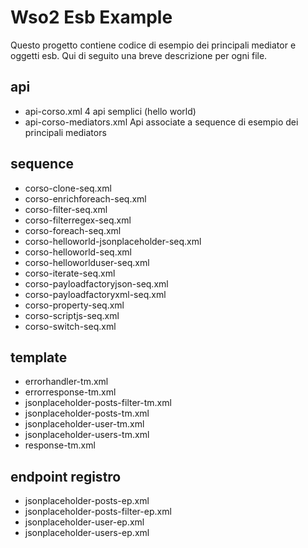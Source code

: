 # Wso2 Esb Example

Questo progetto contiene codice di esempio dei principali mediator e oggetti esb.
Qui di seguito una breve descrizione per ogni file.

## api
- api-corso.xml 4 api semplici (hello world)
- api-corso-mediators.xml Api associate a sequence di esempio dei principali mediators

## sequence
- corso-clone-seq.xml
- corso-enrichforeach-seq.xml
- corso-filter-seq.xml
- corso-filterregex-seq.xml
- corso-foreach-seq.xml
- corso-helloworld-jsonplaceholder-seq.xml
- corso-helloworld-seq.xml
- corso-helloworlduser-seq.xml
- corso-iterate-seq.xml
- corso-payloadfactoryjson-seq.xml
- corso-payloadfactoryxml-seq.xml
- corso-property-seq.xml
- corso-scriptjs-seq.xml
- corso-switch-seq.xml

## template
- errorhandler-tm.xml
- errorresponse-tm.xml
- jsonplaceholder-posts-filter-tm.xml
- jsonplaceholder-posts-tm.xml
- jsonplaceholder-user-tm.xml
- jsonplaceholder-users-tm.xml
- response-tm.xml

## endpoint registro
- jsonplaceholder-posts-ep.xml
- jsonplaceholder-posts-filter-ep.xml
- jsonplaceholder-user-ep.xml
- jsonplaceholder-users-ep.xml
